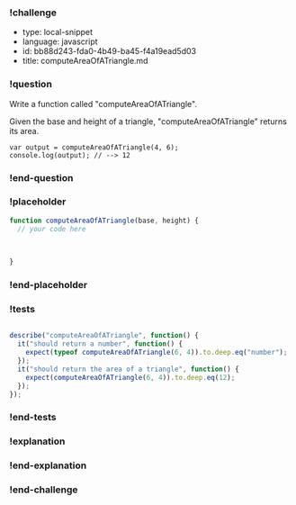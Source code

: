 ### !challenge

* type: local-snippet
* language: javascript
* id: bb88d243-fda0-4b49-ba45-f4a19ead5d03
* title: computeAreaOfATriangle.md

### !question

Write a function called "computeAreaOfATriangle".

Given the base and height of a triangle, "computeAreaOfATriangle" returns its area.

```
var output = computeAreaOfATriangle(4, 6);
console.log(output); // --> 12
```

### !end-question

### !placeholder

```js
function computeAreaOfATriangle(base, height) {
  // your code here
   

   
}
```

### !end-placeholder

### !tests

```js

describe("computeAreaOfATriangle", function() {
  it("should return a number", function() {
    expect(typeof computeAreaOfATriangle(6, 4)).to.deep.eq("number");
  });
  it("should return the area of a triangle", function() {
    expect(computeAreaOfATriangle(6, 4)).to.deep.eq(12);
  });
});

```

### !end-tests

### !explanation

### !end-explanation

### !end-challenge
